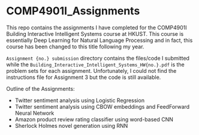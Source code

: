 # COMP4901I_Assignments

This repo contains the assignments I have completed for the COMP4901I Building Interactive Intelligent Systems course at HKUST. This course is essentially Deep Learning for Natural Language Processing and in fact, this course has been changed to this title following my year. 

`Assignment {no.} submission` directory contains the files/code I submitted while the `Building_Interactive_Intelligent_Systems_HW{no.}.pdf` is the problem sets for each assignment. Unfortunately, I could not find the instructions file for Assignment 3 but the code is still available.

Outline of the Assignments:
* Twitter sentiment analysis using Logistic Regression
* Twitter sentiment analysis using CBOW embeddings and FeedForward Neural Network
* Amazon product review rating classifier using word-based CNN
* Sherlock Holmes novel generation using RNN




